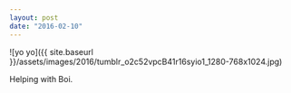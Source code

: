 ```yaml
---
layout: post
date: "2016-02-10"
---
```


![yo yo]({{ site.baseurl }}/assets/images/2016/tumblr_o2c52vpcB41r16syio1_1280-768x1024.jpg)

Helping with Boi.

